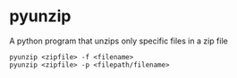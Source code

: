# pyunzip
A python program that unzips only specific files in a zip file

```
pyunzip <zipfile> -f <filename>
pyunzip <zipfile> -p <filepath/filename>
```
